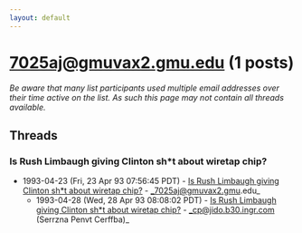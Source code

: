 ```yaml
---
layout: default
---
```


# 7025aj@gmuvax2.gmu.edu (1 posts)

_Be aware that many list participants used multiple email addresses over their time active on the list. As such this page may not contain all threads available._

## Threads

### Is Rush Limbaugh giving Clinton sh*t about wiretap chip?
+ 1993-04-23 (Fri, 23 Apr 93 07:56:45 PDT) - [Is Rush Limbaugh giving Clinton sh*t about wiretap chip?](/archive/1993/04/5bc1325650440cf5298f83056c9368166ffaf906deb99a549d9065edc6be7898) - _7025aj@gmuvax2.gmu.edu_
  + 1993-04-28 (Wed, 28 Apr 93 08:08:02 PDT) - [Is Rush Limbaugh giving Clinton sh*t about wiretap chip?](/archive/1993/04/eb880b51f759d12fdfd2849378e869b3ebca822b7ceb927bfd1977edce05979e) - _cp@jido.b30.ingr.com (Serrzna Penvt Cerffba)_

